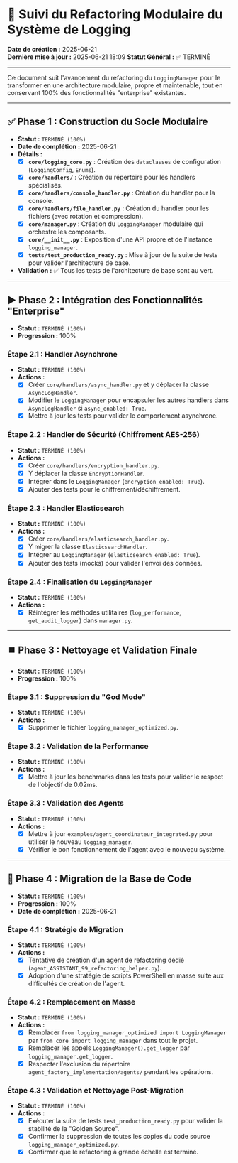 # 📝 Suivi du Refactoring Modulaire du Système de Logging

**Date de création :** 2025-06-21  
**Dernière mise à jour :** 2025-06-21 18:09
**Statut Général :** ✅ TERMINÉ

---

Ce document suit l'avancement du refactoring du `LoggingManager` pour le transformer en une architecture modulaire, propre et maintenable, tout en conservant 100% des fonctionnalités "enterprise" existantes.

---

## ✅ **Phase 1 : Construction du Socle Modulaire**
- **Statut :** `TERMINÉ (100%)`
- **Date de complétion :** 2025-06-21
- **Détails :**
    - [x] **`core/logging_core.py`** : Création des `dataclasses` de configuration (`LoggingConfig`, `Enums`).
    - [x] **`core/handlers/`** : Création du répertoire pour les handlers spécialisés.
    - [x] **`core/handlers/console_handler.py`** : Création du handler pour la console.
    - [x] **`core/handlers/file_handler.py`** : Création du handler pour les fichiers (avec rotation et compression).
    - [x] **`core/manager.py`** : Création du `LoggingManager` modulaire qui orchestre les composants.
    - [x] **`core/__init__.py`** : Exposition d'une API propre et de l'instance `logging_manager`.
    - [x] **`tests/test_production_ready.py`** : Mise à jour de la suite de tests pour valider l'architecture de base.
- **Validation :** ✅ Tous les tests de l'architecture de base sont au vert.

---

## ▶️ **Phase 2 : Intégration des Fonctionnalités "Enterprise"**
- **Statut :** `TERMINÉ (100%)`
- **Progression :** 100%

### **Étape 2.1 : Handler Asynchrone**
- **Statut :** `TERMINÉ (100%)`
- **Actions :**
    - [x] Créer `core/handlers/async_handler.py` et y déplacer la classe `AsyncLogHandler`.
    - [x] Modifier le `LoggingManager` pour encapsuler les autres handlers dans `AsyncLogHandler` si `async_enabled: True`.
    - [x] Mettre à jour les tests pour valider le comportement asynchrone.

### **Étape 2.2 : Handler de Sécurité (Chiffrement AES-256)**
- **Statut :** `TERMINÉ (100%)`
- **Actions :**
    - [x] Créer `core/handlers/encryption_handler.py`.
    - [x] Y déplacer la classe `EncryptionHandler`.
    - [x] Intégrer dans le `LoggingManager` (`encryption_enabled: True`).
    - [x] Ajouter des tests pour le chiffrement/déchiffrement.

### **Étape 2.3 : Handler Elasticsearch**
- **Statut :** `TERMINÉ (100%)`
- **Actions :**
    - [x] Créer `core/handlers/elasticsearch_handler.py`.
    - [x] Y migrer la classe `ElasticsearchHandler`.
    - [x] Intégrer au `LoggingManager` (`elasticsearch_enabled: True`).
    - [x] Ajouter des tests (mocks) pour valider l'envoi des données.

### **Étape 2.4 : Finalisation du `LoggingManager`**
- **Statut :** `TERMINÉ (100%)`
- **Actions :**
    - [x] Réintégrer les méthodes utilitaires (`log_performance`, `get_audit_logger`) dans `manager.py`.

---

## ⏹️ **Phase 3 : Nettoyage et Validation Finale**
- **Statut :** `TERMINÉ (100%)`
- **Progression :** 100%

### **Étape 3.1 : Suppression du "God Mode"**
- **Statut :** `TERMINÉ (100%)`
- **Actions :**
    - [x] Supprimer le fichier `logging_manager_optimized.py`.

### **Étape 3.2 : Validation de la Performance**
- **Statut :** `TERMINÉ (100%)`
- **Actions :**
    - [x] Mettre à jour les benchmarks dans les tests pour valider le respect de l'objectif de 0.02ms.

### **Étape 3.3 : Validation des Agents**
- **Statut :** `TERMINÉ (100%)`
- **Actions :**
    - [x] Mettre à jour `examples/agent_coordinateur_integrated.py` pour utiliser le nouveau `logging_manager`.
    - [x] Vérifier le bon fonctionnement de l'agent avec le nouveau système.

---

## 🚀 **Phase 4 : Migration de la Base de Code**
- **Statut :** `TERMINÉ (100%)`
- **Progression :** 100%
- **Date de complétion :** 2025-06-21

### **Étape 4.1 : Stratégie de Migration**
- **Statut :** `TERMINÉ (100%)`
- **Actions :**
    - [x] Tentative de création d'un agent de refactoring dédié (`agent_ASSISTANT_99_refactoring_helper.py`).
    - [x] Adoption d'une stratégie de scripts PowerShell en masse suite aux difficultés de création de l'agent.

### **Étape 4.2 : Remplacement en Masse**
- **Statut :** `TERMINÉ (100%)`
- **Actions :**
    - [x] Remplacer `from logging_manager_optimized import LoggingManager` par `from core import logging_manager` dans tout le projet.
    - [x] Remplacer les appels `LoggingManager().get_logger` par `logging_manager.get_logger`.
    - [x] Respecter l'exclusion du répertoire `agent_factory_implementation/agents/` pendant les opérations.

### **Étape 4.3 : Validation et Nettoyage Post-Migration**
- **Statut :** `TERMINÉ (100%)`
- **Actions :**
    - [x] Exécuter la suite de tests `test_production_ready.py` pour valider la stabilité de la "Golden Source".
    - [x] Confirmer la suppression de toutes les copies du code source `logging_manager_optimized.py`.
    - [x] Confirmer que le refactoring à grande échelle est terminé. 